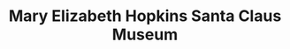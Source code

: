 ---
layout: repo
title: "Mary Elizabeth Hopkins Santa Claus Museum"
id: 16602
permalink: repos/16602/
---